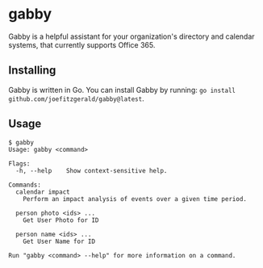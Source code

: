 # gabby

Gabby is a helpful assistant for your organization's directory and calendar systems, that currently supports Office 365.

## Installing

Gabby is written in Go. You can install Gabby by running: `go install github.com/joefitzgerald/gabby@latest`.

## Usage

```
$ gabby
Usage: gabby <command>

Flags:
  -h, --help    Show context-sensitive help.

Commands:
  calendar impact
    Perform an impact analysis of events over a given time period.

  person photo <ids> ...
    Get User Photo for ID

  person name <ids> ...
    Get User Name for ID

Run "gabby <command> --help" for more information on a command.
```